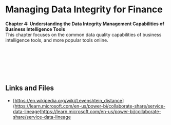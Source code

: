 # Managing Data Integrity for Finance

**Chapter 4: Understanding the Data Integrity Management Capabilities of Business Intelligence Tools** <br />
This chapter focuses on the common data quality capabilities of business intelligence tools, and more popular tools online.

<br />
<br />
<br />
<br />
<br />

## Links and Files

- [https://en.wikipedia.org/wiki/Levenshtein_distance](https://learn.microsoft.com/en-us/power-bi/collaborate-share/service-data-lineage)https://learn.microsoft.com/en-us/power-bi/collaborate-share/service-data-lineage

